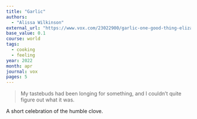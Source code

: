 ```yaml
---
title: "Garlic"
authors:
  - "Alissa Wilkinson"
external_url: "https://www.vox.com/23022900/garlic-one-good-thing-elizabeth-david"
base_value: 0.1
course: world
tags:
  - cooking
  - feeling
year: 2022
month: apr
journal: vox
pages: 5
---
```


> My tastebuds had been longing for something, and I couldn’t quite figure out what it was.

A short celebration of the humble clove.
